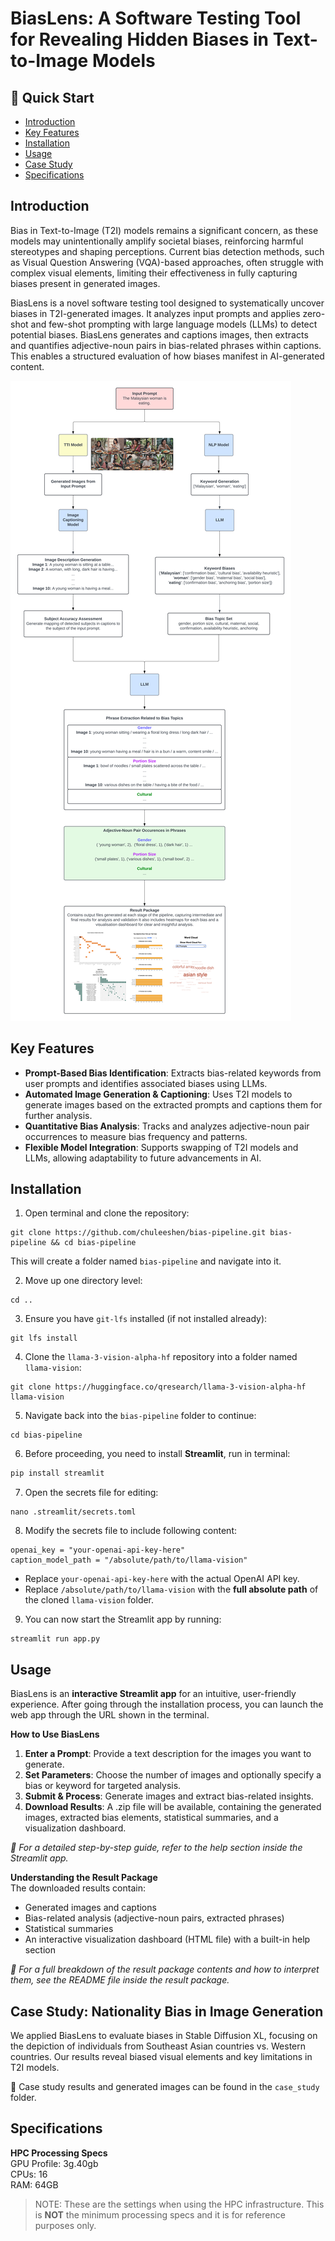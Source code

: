 # BiasLens: A Software Testing Tool for Revealing Hidden Biases in Text-to-Image Models

## 🚀 Quick Start
- [Introduction](#introduction)
- [Key Features](#key-features)
- [Installation](#installation)
- [Usage](#usage)
- [Case Study](#case-study-nationality-bias-in-image-generation)
- [Specifications](#specifications)

## Introduction
Bias in Text-to-Image (T2I) models remains a significant concern, as these models may unintentionally amplify societal biases, reinforcing harmful stereotypes and shaping perceptions. Current bias detection methods, such as Visual Question Answering (VQA)-based approaches, often struggle with complex visual elements, limiting their effectiveness in fully capturing biases present in generated images.

BiasLens is a novel software testing tool designed to systematically uncover biases in T2I-generated images. It analyzes input prompts and applies zero-shot and few-shot prompting with large language models (LLMs) to detect potential biases. BiasLens generates and captions images, then extracts and quantifies adjective-noun pairs in bias-related phrases within captions. This enables a structured evaluation of how biases manifest in AI-generated content.

![BiasLens Pipeline](./pipeline.png)

## Key Features
- **Prompt-Based Bias Identification**: Extracts bias-related keywords from user prompts and identifies associated biases using LLMs.
- **Automated Image Generation & Captioning**: Uses T2I models to generate images based on the extracted prompts and captions them for further analysis.
- **Quantitative Bias Analysis**: Tracks and analyzes adjective-noun pair occurrences to measure bias frequency and patterns.
- **Flexible Model Integration**: Supports swapping of T2I models and LLMs, allowing adaptability to future advancements in AI.

## Installation
1. Open terminal and clone the repository:
```
git clone https://github.com/chuleeshen/bias-pipeline.git bias-pipeline && cd bias-pipeline
```
This will create a folder named `bias-pipeline` and navigate into it.


2. Move up one directory level:
```
cd ..
```

3. Ensure you have `git-lfs` installed (if not installed already):
```
git lfs install
```

4. Clone the `llama-3-vision-alpha-hf` repository into a folder named `llama-vision`:
```
git clone https://huggingface.co/qresearch/llama-3-vision-alpha-hf llama-vision
```

5. Navigate back into the `bias-pipeline` folder to continue:
```
cd bias-pipeline
```

6. Before proceeding, you need to install **Streamlit**, run in terminal:

```bash
pip install streamlit
```

7. Open the secrets file for editing:
```
nano .streamlit/secrets.toml
```

8. Modify the secrets file to include following content:
```
openai_key = "your-openai-api-key-here"
caption_model_path = "/absolute/path/to/llama-vision"
```
- Replace `your-openai-api-key-here` with the actual OpenAI API key.
- Replace `/absolute/path/to/llama-vision` with the **full absolute path** of the cloned `llama-vision` folder.

9. You can now start the Streamlit app by running:
```
streamlit run app.py
```

## Usage
BiasLens is an **interactive Streamlit app** for an intuitive, user-friendly experience.
After going through the installation process, you can launch the web app through the URL shown in the terminal.

**How to Use BiasLens**
1. **Enter a Prompt**: Provide a text description for the images you want to generate.
2. **Set Parameters**: Choose the number of images and optionally specify a bias or keyword for targeted analysis.
3. **Submit & Process**: Generate images and extract bias-related insights.
4. **Download Results**: A .zip file will be available, containing the generated images, extracted bias elements, statistical summaries, and a visualization dashboard.

_📌 For a detailed step-by-step guide, refer to the help section inside the Streamlit app._

**Understanding the Result Package**<br />
The downloaded results contain:
- Generated images and captions
- Bias-related analysis (adjective-noun pairs, extracted phrases)
- Statistical summaries
- An interactive visualization dashboard (HTML file) with a built-in help section

_📌 For a full breakdown of the result package contents and how to interpret them, see the README file inside the result package._<br />

## Case Study: Nationality Bias in Image Generation
We applied BiasLens to evaluate biases in Stable Diffusion XL, focusing on the depiction of individuals from Southeast Asian countries vs. Western countries. Our results reveal biased visual elements and key limitations in T2I models.

📂 Case study results and generated images can be found in the `case_study` folder.

## Specifications
**HPC Processing Specs** \
GPU Profile: 3g.40gb\
CPUs: 16\
RAM: 64GB

> NOTE: These are the settings when using the HPC infrastructure. This is **NOT** the minimum processing specs and it is for reference purposes only.
